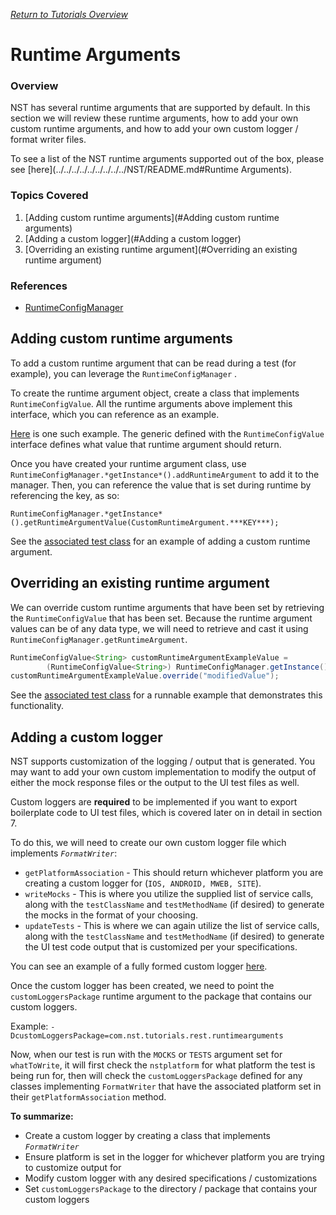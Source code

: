 [_Return to Tutorials Overview_](https://github.com/eBay/NSTSuite/tree/main/NSTTutorials)

# Runtime Arguments

### Overview

NST has several runtime arguments that are supported by default. In this section we will review these runtime arguments, how to add your own custom runtime arguments, and how to add your own custom logger / format writer files.

To see a list of the NST runtime arguments supported out of the box, please see [here](../../../../../../../../../NST/README.md#Runtime Arguments).

### Topics Covered

1. [Adding custom runtime arguments](#Adding custom runtime arguments)
2. [Adding a custom logger](#Adding a custom logger)
3. [Overriding an existing runtime argument](#Overriding an existing runtime argument)

### References
- [RuntimeConfigManager](../../../../../../../../../NST/src/main/java/com/ebay/runtime/RuntimeConfigManager.java)

## Adding custom runtime arguments

To add a custom runtime argument that can be read during a test (for example), you can leverage the `RuntimeConfigManager` . 

To create the runtime argument object, create a class that implements `RuntimeConfigValue`. All the runtime arguments above implement this interface, which you can reference as an example.

[Here](RuntimeArgumentsCustomExample.java) is one such example.
The generic defined with the `RuntimeConfigValue` interface defines what value that runtime argument should return.

Once you have created your runtime argument class, use `RuntimeConfigManager.*getInstance*().addRuntimeArgument` to add it to the manager. Then, you can reference the value that is set during runtime by referencing the key, as so:

`RuntimeConfigManager.*getInstance*().getRuntimeArgumentValue(CustomRuntimeArgument.***KEY***);`

See the [associated test class](RuntimeArgumentsTest.java) for an example of adding a custom runtime argument.

## Overriding an existing runtime argument

We can override custom runtime arguments that have been set by retrieving the `RuntimeConfigValue` that has been set.
Because the runtime argument values can be of any data type, we will need to retrieve and cast it using `RuntimeConfigManager.getRuntimeArgument`.

```java
RuntimeConfigValue<String> customRuntimeArgumentExampleValue =
        (RuntimeConfigValue<String>) RuntimeConfigManager.getInstance().getRuntimeArgument(customRuntimeArgumentExample.getRuntimeArgumentKey());
customRuntimeArgumentExampleValue.override("modifiedValue");
```

See the [associated test class](RuntimeArgumentsTest.java) for a runnable example that demonstrates this functionality.

## Adding a custom logger

NST supports customization of the logging / output that is generated. You may want to add your own custom implementation to modify the output of either the mock response files or the output to the UI test files as well.

Custom loggers are **required** to be implemented if you want to export boilerplate code to UI test files, which is covered later on in detail in section 7.

To do this, we will need to create our own custom logger file which implements *`FormatWriter`*:

- `getPlatformAssociation` - This should return whichever platform you are creating a custom logger for (`IOS, ANDROID, MWEB, SITE`).
- `writeMocks` - This is where you utilize the supplied list of service calls, along with the `testClassName` and `testMethodName` (if desired) to generate the mocks in the format of your choosing.
- `updateTests` - This is where we can again utilize the list of service calls, along with the `testClassName` and `testMethodName` (if desired) to generate the UI test code output that is customized per your specifications.

You can see an example of a fully formed custom logger [here](IosFormatWriter.java).

Once the custom logger has been created, we need to point the `customLoggersPackage` runtime argument to the package that contains our custom loggers.

Example: `-DcustomLoggersPackage=com.nst.tutorials.rest.runtimearguments`

Now, when our test is run with the `MOCKS` or `TESTS` argument set for `whatToWrite`, it will first check the `nstplatform` for what platform the test is being run for, then will check the `customLoggersPackage` defined for any classes implementing `FormatWriter` that have the associated platform set in their `getPlatformAssociation` method.

**To summarize:**

- Create a custom logger by creating a class that implements *`FormatWriter`*
- Ensure platform is set in the logger for whichever platform you are trying to customize output for
- Modify custom logger with any desired specifications / customizations
- Set `customLoggersPackage` to the directory / package that contains your custom loggers
